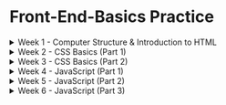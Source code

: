 # Front-End-Basics Practice

<details>
  <summary> Week 1 - Computer Structure & Introduction to HTML</summary>

- HTML Introduction <br>
- Starting HTML <br>
- Lists <br>
- Tables <br>
- Div and Span <br>
- Forms <br>
- Iframes <br>
- Media

</details>

<details>
  <summary> Week 2 - CSS Basics (Part 1)</summary>

- Introduction
- Colors
- Background
- Selectors
- Border
- Element Boxes
- Margin
- Padding
- Text
- Height and Width
- Fonts
- Links
- Tables
- Lists
- Position
- Display
- Float
- Align
- Navigation Bar

</details>

<details>
  <summary> Week 3 - CSS Basics (Part 2)</summary>

- CSS Responsive
- CSS3
- Flex
- Grid

</details>
<details>
  <summary> Week 4 - JavaScript (Part 1)</summary>

- JavaScript Lesson 1: Output
- JavaScript Lesson 1: Input

</details>
<details>
  <summary> Week 5 - JavaScript (Part 2)</summary>

- JavaScript Lesson 3: if else
- JavaScript Lesson 4a: for loops
- JavaScript Lesson 4b: while loops
- JavaScript Lesson 5: var, let and const

</details>
<details>
  <summary> Week 6 - JavaScript (Part 3)</summary>

- JavaScript Lesson 6: Array
- JavaScript Lesson 7: Function

</details>
